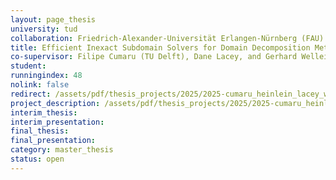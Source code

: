 ```yaml
---
layout: page_thesis
university: tud
collaboration: Friedrich-Alexander-Universität Erlangen-Nürnberg (FAU)
title: Efficient Inexact Subdomain Solvers for Domain Decomposition Methods with RACE
co-supervisor: Filipe Cumaru (TU Delft), Dane Lacey, and Gerhard Wellein (FAU)
student:
runningindex: 48
nolink: false
redirect: /assets/pdf/thesis_projects/2025/2025-cumaru_heinlein_lacey_wellein-frosch-race/project_description.pdf
project_description: /assets/pdf/thesis_projects/2025/2025-cumaru_heinlein_lacey_wellein-frosch-race/project_description.pdf
interim_thesis:
interim_presentation:
final_thesis:
final_presentation:
category: master_thesis
status: open
---
```

